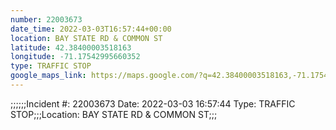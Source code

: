 ```yaml
---
number: 22003673
date_time: 2022-03-03T16:57:44+00:00
location: BAY STATE RD & COMMON ST
latitude: 42.38400003518163
longitude: -71.17542995660352
type: TRAFFIC STOP
google_maps_link: https://maps.google.com/?q=42.38400003518163,-71.17542995660352
---
```


;;;;;;Incident #: 22003673  Date: 2022-03-03 16:57:44   Type: TRAFFIC STOP;;;Location: BAY STATE RD & COMMON ST;;;
